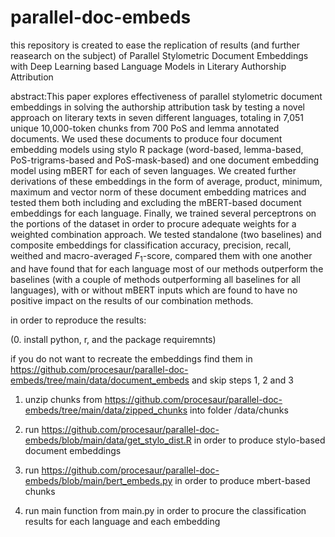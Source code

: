 # parallel-doc-embeds

this repository is created to ease the replication of results (and further reasearch on the subject) of
Parallel Stylometric Document Embeddings with Deep Learning based Language Models in Literary Authorship Attribution

abstract:This paper explores effectiveness of parallel stylometric document embeddings in solving the authorship attribution task by testing a novel approach on literary texts in seven different languages, totaling in 7,051 unique 10,000-token chunks from 700 PoS and lemma annotated documents. We used these documents to produce four document embedding models using stylo R package (word-based, lemma-based, PoS-trigrams-based and PoS-mask-based) and one document embedding model using mBERT for each of seven languages. We created further derivations of these embeddings in the form of average, product, minimum, maximum and vector norm of these document embedding matrices and tested them both including and excluding the mBERT-based document embeddings for each language. Finally, we trained several perceptrons on the portions of the dataset in order to procure adequate weights for a weighted combination approach. We tested standalone (two baselines) and composite embeddings for classification accuracy, precision, recall, weithed and macro-averaged $F_1$-score, compared them with one another and have found that for each language most of our methods outperform the baselines (with a couple of methods outperforming all baselines for all languages), with or without mBERT inputs which are found to have no positive impact on the results of our combination methods.

in order to reproduce the results:

(0. install python, r, and the package requiremnts)

if you do not want to recreate the embeddings find them in https://github.com/procesaur/parallel-doc-embeds/tree/main/data/document_embeds and skip steps 1, 2 and 3

1. unzip chunks from https://github.com/procesaur/parallel-doc-embeds/tree/main/data/zipped_chunks into folder /data/chunks
2. run https://github.com/procesaur/parallel-doc-embeds/blob/main/data/get_stylo_dist.R in order to produce stylo-based document embeddings
3. run https://github.com/procesaur/parallel-doc-embeds/blob/main/bert_embeds.py in order to produce mbert-based chunks

4. run main function from main.py in order to procure the classification results for each language and each embedding
